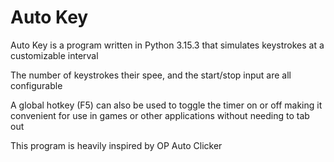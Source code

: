 # Auto Key
Auto Key is a program written in Python 3.15.3 that simulates keystrokes at a customizable interval

The number of keystrokes their spee, and the start/stop input are all configurable

A global hotkey (F5) can also be used to toggle the timer on or off making it convenient for use in games or other applications without needing to tab out

This program is heavily inspired by OP Auto Clicker


